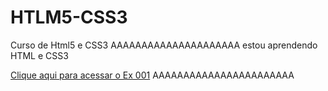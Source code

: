 # HTLM5-CSS3
 Curso de Html5 e CSS3
AAAAAAAAAAAAAAAAAAAAA
 estou aprendendo HTML e CSS3
 
<a href= nalbertrock.github.io/HTML-CSS3/EXERCICIOS/ex001/index.html>Clique aqui para acessar o Ex 001</a> 
AAAAAAAAAAAAAAAAAAAAAAA
